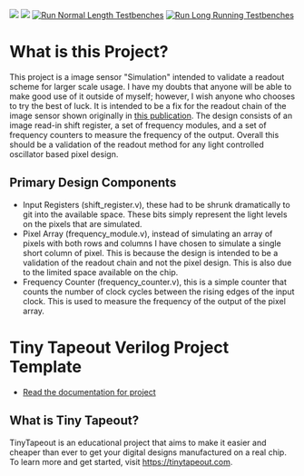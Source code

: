 ![](../../workflows/gds/badge.svg) ![](../../workflows/docs/badge.svg)
[![Run Normal Length Testbenches](https://github.com/devinatkin/tt06-fastreadout/actions/workflows/run_testbenches.yml/badge.svg)](https://github.com/devinatkin/tt06-fastreadout/actions/workflows/run_testbenches.yml)
[![Run Long Running Testbenches](https://github.com/devinatkin/tt06-fastreadout/actions/workflows/run_long_testbenches.yml/badge.svg)](https://github.com/devinatkin/tt06-fastreadout/actions/workflows/run_long_testbenches.yml)

# What is this Project?
This project is a image sensor "Simulation" intended to validate a readout scheme for larger scale usage. I have my doubts that anyone will be able to make good use of it outside of myself; however, I wish anyone who chooses to try the best of luck. It is intended to be a fix for the readout chain of the image sensor shown originally in [this publication](https://publications.waset.org/10013512/current-starved-ring-oscillator-image-sensor). The design consists of an image read-in shift register, a set of frequency modules, and a set of frequency counters to measure the frequency of the output. Overall this should be a validation of the readout method for any light controlled oscillator based pixel design.

## Primary Design Components
- Input Registers (shift_register.v), these had to be shrunk dramatically to git into the available space. These bits simply represent the light levels on the pixels that are simulated. 
- Pixel Array (frequency_module.v), instead of simulating an array of pixels with both rows and columns I have chosen to simulate a single short column of pixel. This is because the design is intended to be a validation of the readout chain and not the pixel design. This is also due to the limited space available on the chip.
- Frequency Counter (frequency_counter.v), this is a simple counter that counts the number of clock cycles between the rising edges of the input clock. This is used to measure the frequency of the output of the pixel array.

# Tiny Tapeout Verilog Project Template

- [Read the documentation for project](docs/info.md)

## What is Tiny Tapeout?

TinyTapeout is an educational project that aims to make it easier and cheaper than ever to get your digital designs manufactured on a real chip.
To learn more and get started, visit https://tinytapeout.com.
